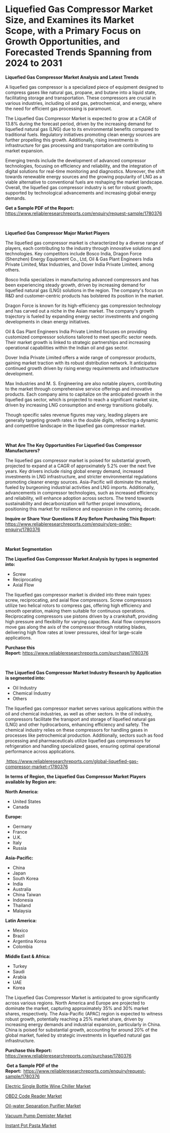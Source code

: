 <p><h1>Liquefied Gas Compressor Market Size, and Examines its Market Scope, with a Primary Focus on Growth Opportunities, and Forecasted Trends Spanning from 2024 to 2031</h1></p><p><strong>Liquefied Gas Compressor Market Analysis and Latest Trends</strong></p>
<p><p>A liquefied gas compressor is a specialized piece of equipment designed to compress gases like natural gas, propane, and butane into a liquid state, facilitating storage and transportation. These compressors are crucial in various industries, including oil and gas, petrochemical, and energy, where the need for efficient gas processing is paramount.</p><p>The Liquefied Gas Compressor Market is expected to grow at a CAGR of 13.8% during the forecast period, driven by the increasing demand for liquefied natural gas (LNG) due to its environmental benefits compared to traditional fuels. Regulatory initiatives promoting clean energy sources are further propelling this growth. Additionally, rising investments in infrastructure for gas processing and transportation are contributing to market expansion.</p><p>Emerging trends include the development of advanced compressor technologies, focusing on efficiency and reliability, and the integration of digital solutions for real-time monitoring and diagnostics. Moreover, the shift towards renewable energy sources and the growing popularity of LNG as a viable alternative to conventional fuels are reshaping the market landscape. Overall, the liquefied gas compressor industry is set for robust growth, supported by technological advancements and increasing global energy demands.</p></p>
<p><strong>Get a Sample PDF of the Report:&nbsp;</strong> <a href="https://www.reliableresearchreports.com/enquiry/request-sample/1780376?utm_campaign=9&utm_medium=2&utm_source=Github&utm_content=ia&utm_term=09102024&utm_id=liquefied-gas-compressor">https://www.reliableresearchreports.com/enquiry/request-sample/1780376</a></p>
<p>&nbsp;</p>
<p><strong>Liquefied Gas Compressor Major Market Players</strong></p>
<p><p>The liquefied gas compressor market is characterized by a diverse range of players, each contributing to the industry through innovative solutions and technologies. Key competitors include Bosco India, Dragon Force (Shenzhen) Energy Equipment Co., Ltd, Oil & Gas Plant Engineers India Private Limited, Max Industries, and Dover India Private Limited, among others.</p><p>Bosco India specializes in manufacturing advanced compressors and has been experiencing steady growth, driven by increasing demand for liquefied natural gas (LNG) solutions in the region. The company's focus on R&D and customer-centric products has bolstered its position in the market.</p><p>Dragon Force is known for its high-efficiency gas compression technology and has carved out a niche in the Asian market. The company's growth trajectory is fueled by expanding energy sector investments and ongoing developments in clean energy initiatives.</p><p>Oil & Gas Plant Engineers India Private Limited focuses on providing customized compressor solutions tailored to meet specific sector needs. Their market growth is linked to strategic partnerships and increasing operational capabilities within the Indian oil and gas sector.</p><p>Dover India Private Limited offers a wide range of compressor products, gaining market traction with its robust distribution network. It anticipates continued growth driven by rising energy requirements and infrastructure development.</p><p>Max Industries and M. S. Engineering are also notable players, contributing to the market through comprehensive service offerings and innovative products. Each company aims to capitalize on the anticipated growth in the liquefied gas sector, which is projected to reach a significant market size, driven by increasing LNG consumption and energy transitions globally.</p><p>Though specific sales revenue figures may vary, leading players are generally targeting growth rates in the double digits, reflecting a dynamic and competitive landscape in the liquefied gas compressor market.</p></p>
<p>&nbsp;</p>
<p><strong>What Are The Key Opportunities For Liquefied Gas Compressor Manufacturers?</strong></p>
<p><p>The liquefied gas compressor market is poised for substantial growth, projected to expand at a CAGR of approximately 5.2% over the next five years. Key drivers include rising global energy demand, increased investments in LNG infrastructure, and stricter environmental regulations promoting cleaner energy sources. Asia-Pacific will dominate the market, fueled by burgeoning industrial activities and LNG imports. Additionally, advancements in compressor technologies, such as increased efficiency and reliability, will enhance adoption across sectors. The trend towards sustainability and decarbonization will further propel innovations, positioning this market for resilience and expansion in the coming decade.</p></p>
<p><strong>Inquire or Share Your Questions If Any Before Purchasing This Report:</strong> <a href="https://www.reliableresearchreports.com/enquiry/pre-order-enquiry/1780376?utm_campaign=9&utm_medium=2&utm_source=Github&utm_content=ia&utm_term=09102024&utm_id=liquefied-gas-compressor">https://www.reliableresearchreports.com/enquiry/pre-order-enquiry/1780376</a></p>
<p>&nbsp;</p>
<p><strong>Market Segmentation</strong></p>
<p><strong>The Liquefied Gas Compressor Market Analysis by types is segmented into:</strong></p>
<p><ul><li>Screw</li><li>Reciprocating</li><li>Axial Flow</li></ul></p>
<p><p>The liquefied gas compressor market is divided into three main types: screw, reciprocating, and axial flow compressors. Screw compressors utilize two helical rotors to compress gas, offering high efficiency and smooth operation, making them suitable for continuous operations. Reciprocating compressors use pistons driven by a crankshaft, providing high pressure and flexibility for varying capacities. Axial flow compressors move gas along the axis of the compressor through rotating blades, delivering high flow rates at lower pressures, ideal for large-scale applications.</p></p>
<p><strong>Purchase this Report:&nbsp;</strong><a href="https://www.reliableresearchreports.com/purchase/1780376?utm_campaign=9&utm_medium=2&utm_source=Github&utm_content=ia&utm_term=09102024&utm_id=liquefied-gas-compressor">https://www.reliableresearchreports.com/purchase/1780376</a></p>
<p>&nbsp;</p>
<p><strong>The Liquefied Gas Compressor Market Industry Research by Application is segmented into:</strong></p>
<p><ul><li>Oil Industry</li><li>Chemical Industry</li><li>Others</li></ul></p>
<p><p>The liquefied gas compressor market serves various applications within the oil and chemical industries, as well as other sectors. In the oil industry, compressors facilitate the transport and storage of liquefied natural gas (LNG) and other hydrocarbons, enhancing efficiency and safety. The chemical industry relies on these compressors for handling gases in processes like petrochemical production. Additionally, sectors such as food processing and pharmaceuticals utilize liquefied gas compressors for refrigeration and handling specialized gases, ensuring optimal operational performance across applications.</p></p>
<p><a href="https://www.reliableresearchreports.com/global-liquefied-gas-compressor-market-r1780376?utm_campaign=9&utm_medium=2&utm_source=Github&utm_content=ia&utm_term=09102024&utm_id=liquefied-gas-compressor">&nbsp;https://www.reliableresearchreports.com/global-liquefied-gas-compressor-market-r1780376</a></p>
<p><strong>In terms of Region, the Liquefied Gas Compressor Market Players available by Region are:</strong></p>
<p>
    <p> <strong> North America: </strong>
        <ul>
            <li>United States</li>
            <li>Canada</li>
        </ul>
        </p> 
    <p> <strong> Europe: </strong>
        <ul>
            <li>Germany</li>
            <li>France</li>
            <li>U.K.</li>
            <li>Italy</li>
            <li>Russia</li>
        </ul>
        </p> 
    <p> <strong> Asia-Pacific: </strong>
        <ul>
            <li>China</li>
            <li>Japan</li>
            <li>South Korea</li>
            <li>India</li>
            <li>Australia</li>
            <li>China Taiwan</li>
            <li>Indonesia</li>
            <li>Thailand</li>
            <li>Malaysia</li>
        </ul>
        </p> 
    <p> <strong> Latin America: </strong>
        <ul>
            <li>Mexico</li>
            <li>Brazil</li>
            <li>Argentina Korea</li>
            <li>Colombia</li>
        </ul>
        </p> 
    <p> <strong> Middle East & Africa: </strong>
        <ul>
            <li>Turkey</li>
            <li>Saudi</li>
            <li>Arabia</li>
            <li>UAE</li>
            <li>Korea</li>
        </ul>
    </p>
    </p>
<p><p>The Liquefied Gas Compressor Market is anticipated to grow significantly across various regions. North America and Europe are projected to dominate the market, capturing approximately 35% and 30% market shares, respectively. The Asia-Pacific (APAC) region is expected to witness robust growth, potentially reaching a 25% market share, driven by increasing energy demands and industrial expansion, particularly in China. China is poised for substantial growth, accounting for around 20% of the global market, fueled by strategic investments in liquefied natural gas infrastructure.</p></p>
<p><strong>Purchase this Report: </strong><a href="https://www.reliableresearchreports.com/purchase/1780376?utm_campaign=9&utm_medium=2&utm_source=Github&utm_content=ia&utm_term=09102024&utm_id=liquefied-gas-compressor">https://www.reliableresearchreports.com/purchase/1780376</a></p>
<p>&nbsp;<strong>Get a Sample PDF of the Report:&nbsp;&nbsp;</strong><a href="https://www.reliableresearchreports.com/enquiry/request-sample/1780376?utm_campaign=9&utm_medium=2&utm_source=Github&utm_content=ia&utm_term=09102024&utm_id=liquefied-gas-compressor">https://www.reliableresearchreports.com/enquiry/request-sample/1780376</a></p>
<p><strong></strong></p>
<p><p><a href="https://www.linkedin.com/pulse/market-forecast-global-electric-single-bottle-wine-chiller-ps0ee?utm_campaign=9&utm_medium=2&utm_source=Github&utm_content=ia&utm_term=09102024&utm_id=liquefied-gas-compressor">Electric Single Bottle Wine Chiller Market</a></p><p><a href="https://www.linkedin.com/pulse/global-obd2-code-reader-industry-research-report-competitive-uf4ef?utm_campaign=9&utm_medium=2&utm_source=Github&utm_content=ia&utm_term=09102024&utm_id=liquefied-gas-compressor">OBD2 Code Reader Market</a></p><p><a href="https://github.com/WashimHussain441/Market-Research-Report-List-1/blob/main/oil-water-separation-purifier-market.md?utm_campaign=9&utm_medium=2&utm_source=Github&utm_content=ia&utm_term=09102024&utm_id=liquefied-gas-compressor">Oil-water Separation Purifier Market</a></p><p><a href="https://github.com/Annahawkins697/Market-Research-Report-List-1/blob/main/vacuum-pump-demister-market.md?utm_campaign=9&utm_medium=2&utm_source=Github&utm_content=ia&utm_term=09102024&utm_id=liquefied-gas-compressor">Vacuum Pump Demister Market</a></p><p><a href="https://issuu.com/reportprime-2/docs/instant-pot-pasta-market-size-2030._ada67cc88415d6?utm_campaign=9&utm_medium=2&utm_source=Github&utm_content=ia&utm_term=09102024&utm_id=liquefied-gas-compressor">Instant Pot Pasta Market</a></p></p>